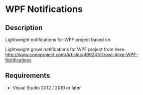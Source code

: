 # WPF Notifications

## Description

Lightweight notifications for WPF project based on

Lightweight growl notifications for WPF project from here:
http://www.codeproject.com/Articles/499241/Growl-Alike-WPF-Notifications

## Requirements

 - Visual Studio 2012 / 2010 or later
